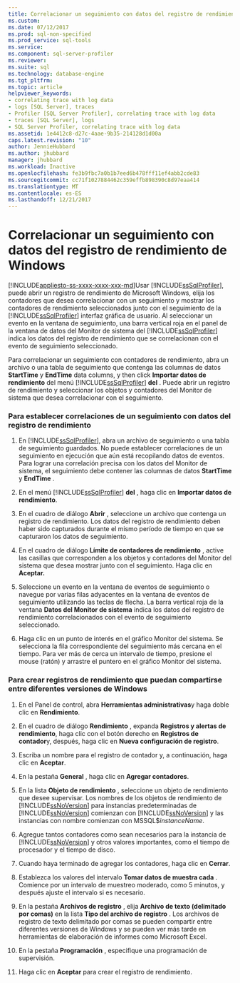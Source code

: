 ```yaml
---
title: Correlacionar un seguimiento con datos del registro de rendimiento de Windows | Documentos de Microsoft
ms.custom: 
ms.date: 07/12/2017
ms.prod: sql-non-specified
ms.prod_service: sql-tools
ms.service: 
ms.component: sql-server-profiler
ms.reviewer: 
ms.suite: sql
ms.technology: database-engine
ms.tgt_pltfrm: 
ms.topic: article
helpviewer_keywords:
- correlating trace with log data
- logs [SQL Server], traces
- Profiler [SQL Server Profiler], correlating trace with log data
- traces [SQL Server], logs
- SQL Server Profiler, correlating trace with log data
ms.assetid: 1e4412c8-d27c-4aae-9b35-214128d1d00a
caps.latest.revision: "10"
author: JennieHubbard
ms.author: jhubbard
manager: jhubbard
ms.workload: Inactive
ms.openlocfilehash: fe3b9fbc7a0b1b7eed6b478fff11ef4abb2cde83
ms.sourcegitcommit: cc71f1027884462c359effb898390c8d97eaa414
ms.translationtype: MT
ms.contentlocale: es-ES
ms.lasthandoff: 12/21/2017
---
```

# <a name="correlate-a-trace-with-windows-performance-log-data"></a>Correlacionar un seguimiento con datos del registro de rendimiento de Windows
[!INCLUDE[appliesto-ss-xxxx-xxxx-xxx-md](../../includes/appliesto-ss-xxxx-xxxx-xxx-md.md)]Usar [!INCLUDE[ssSqlProfiler](../../includes/sssqlprofiler-md.md)], puede abrir un registro de rendimiento de Microsoft Windows, elija los contadores que desea correlacionar con un seguimiento y mostrar los contadores de rendimiento seleccionados junto con el seguimiento de la [!INCLUDE[ssSqlProfiler](../../includes/sssqlprofiler-md.md)] interfaz gráfica de usuario. Al seleccionar un evento en la ventana de seguimiento, una barra vertical roja en el panel de la ventana de datos del Monitor de sistema del [!INCLUDE[ssSqlProfiler](../../includes/sssqlprofiler-md.md)] indica los datos del registro de rendimiento que se correlacionan con el evento de seguimiento seleccionado.  
  
 Para correlacionar un seguimiento con contadores de rendimiento, abra un archivo o una tabla de seguimiento que contenga las columnas de datos **StartTime** y **EndTime** data columns, y then click **Importar datos de rendimiento** del menú [!INCLUDE[ssSqlProfiler](../../includes/sssqlprofiler-md.md)] **del** . Puede abrir un registro de rendimiento y seleccionar los objetos y contadores del Monitor de sistema que desea correlacionar con el seguimiento.  
  
### <a name="to-correlate-a-trace-with-performance-log-data"></a>Para establecer correlaciones de un seguimiento con datos del registro de rendimiento  
  
1.  En [!INCLUDE[ssSqlProfiler](../../includes/sssqlprofiler-md.md)], abra un archivo de seguimiento o una tabla de seguimiento guardados. No puede establecer correlaciones de un seguimiento en ejecución que aún está recopilando datos de eventos. Para lograr una correlación precisa con los datos del Monitor de sistema, el seguimiento debe contener las columnas de datos **StartTime** y **EndTime** .  
  
2.  En el menú [!INCLUDE[ssSqlProfiler](../../includes/sssqlprofiler-md.md)] **del** , haga clic en **Importar datos de rendimiento**.  
  
3.  En el cuadro de diálogo **Abrir** , seleccione un archivo que contenga un registro de rendimiento. Los datos del registro de rendimiento deben haber sido capturados durante el mismo período de tiempo en que se capturaron los datos de seguimiento.  
  
4.  En el cuadro de diálogo **Límite de contadores de rendimiento** , active las casillas que corresponden a los objetos y contadores del Monitor del sistema que desea mostrar junto con el seguimiento. Haga clic en **Aceptar.**  
  
5.  Seleccione un evento en la ventana de eventos de seguimiento o navegue por varias filas adyacentes en la ventana de eventos de seguimiento utilizando las teclas de flecha. La barra vertical roja de la ventana **Datos del Monitor de sistema** indica los datos del registro de rendimiento correlacionados con el evento de seguimiento seleccionado.  
  
6.  Haga clic en un punto de interés en el gráfico Monitor del sistema. Se selecciona la fila correspondiente del seguimiento más cercana en el tiempo. Para ver más de cerca un intervalo de tiempo, presione el mouse (ratón) y arrastre el puntero en el gráfico Monitor del sistema.  
  
### <a name="to-create-performance-logs-that-can-be-shared-among-different-versions-of-windows"></a>Para crear registros de rendimiento que puedan compartirse entre diferentes versiones de Windows  
  
1.  En el Panel de control, abra **Herramientas administrativas**y haga doble clic en **Rendimiento**.  
  
2.  En el cuadro de diálogo **Rendimiento** , expanda **Registros y alertas de rendimiento**, haga clic con el botón derecho en **Registros de contador**y, después, haga clic en **Nueva configuración de registro**.  
  
3.  Escriba un nombre para el registro de contador y, a continuación, haga clic en **Aceptar**.  
  
4.  En la pestaña **General** , haga clic en **Agregar contadores**.  
  
5.  En la lista **Objeto de rendimiento** , seleccione un objeto de rendimiento que desee supervisar. Los nombres de los objetos de rendimiento de [!INCLUDE[ssNoVersion](../../includes/ssnoversion-md.md)] para instancias predeterminadas de [!INCLUDE[ssNoVersion](../../includes/ssnoversion-md.md)] comienzan con [!INCLUDE[ssNoVersion](../../includes/ssnoversion-md.md)] y las instancias con nombre comienzan con MSSQL$*instanceName*.  
  
6.  Agregue tantos contadores como sean necesarios para la instancia de [!INCLUDE[ssNoVersion](../../includes/ssnoversion-md.md)] y otros valores importantes, como el tiempo de procesador y el tiempo de disco.  
  
7.  Cuando haya terminado de agregar los contadores, haga clic en **Cerrar**.  
  
8.  Establezca los valores del intervalo **Tomar datos de muestra cada** . Comience por un intervalo de muestreo moderado, como 5 minutos, y después ajuste el intervalo si es necesario.  
  
9. En la pestaña **Archivos de registro** , elija **Archivo de texto (delimitado por comas)** en la lista **Tipo del archivo de registro** . Los archivos de registro de texto delimitado por comas se pueden compartir entre diferentes versiones de Windows y se pueden ver más tarde en herramientas de elaboración de informes como Microsoft Excel.  
  
10. En la pestaña **Programación** , especifique una programación de supervisión.  
  
11. Haga clic en **Aceptar** para crear el registro de rendimiento.  
